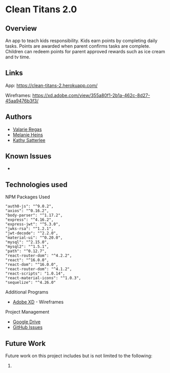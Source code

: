 # Clean Titans 2.0

## Overview
An app to teach kids responsibility.  Kids earn points by completing daily tasks. Points are awarded when parent confirms tasks are complete.
Children can redeem points for parent approved rewards such as ice cream and tv time.

## Links
App: https://clean-titans-2.herokuapp.com/

Wireframes: https://xd.adobe.com/view/355a80f1-2b1a-462c-8d27-45aa9476b3f3/

## Authors
* [Valarie Regas](https://github.com/ValarieR)
* [Melanie Heins](https://github.com/melheins)
* [Kathy Satterlee](https://github.com/ksatter) 

## Known Issues
*

## Technologies used
NPM Packages Used

    "auth0-js": "^9.0.2",
    "axios": "^0.16.2",
    "body-parser": "^1.17.2",
    "express": "^4.16.2",
    "express-jwt": "^5.3.0",
    "jwks-rsa": "^1.2.1",
    "jwt-decode": "^2.2.0",
    "material-ui": "^0.20.0",
    "mysql": "^2.15.0",
    "mysql2": "^1.5.1",
    "path": "^0.12.7",
    "react-router-dom": "^4.2.2",
    "react": "^16.0.0",
    "react-dom": "^16.0.0",
    "react-router-dom": "^4.1.2",
    "react-scripts": "1.0.14",
    "react-material-icons": "^1.0.3",
    "sequelize": "^4.26.0"

Additional Programs
*   [Adobe XD](https://www.adobe.com/products/xd.html) - Wireframes

Project Management
*   [Google Drive](https://drive.google.com/)
*   [GitHub Issues](https://github.com/melheins/clean-titans-2.0-app/issues)


## Future Work

Future work on this project includes but is not limited to the following:

1) 
